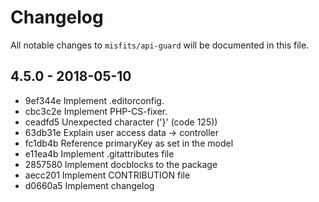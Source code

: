 # Changelog 

All notable changes to `misfits/api-guard` will be documented in this file. 

## 4.5.0 - 2018-05-10

- 9ef344e Implement .editorconfig.
- cbc3c2e Implement PHP-CS-fixer.
- ceadfd5 Unexpected character ('}' (code 125))
- 63db31e Explain user access data -> controller
- fc1db4b Reference primaryKey as set in the model
- e11ea4b Implement .gitattributes file 
- 2857580 Implement docblocks to the package 
- aecc201 Implement CONTRIBUTION file
- d0660a5 Implement changelog